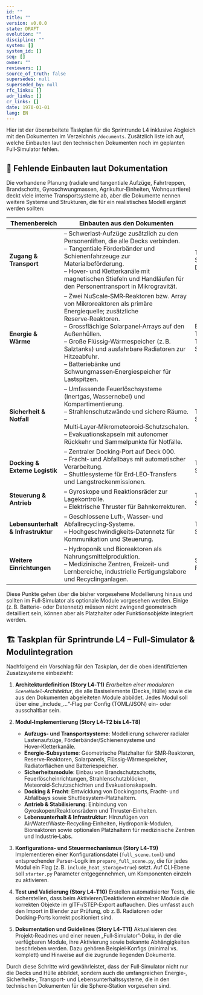 ```yaml
---
id: ""
title: ""
version: v0.0.0
state: DRAFT
evolution: ""
discipline: ""
system: []
system_id: []
seq: []
owner: ""
reviewers: []
source_of_truth: false
supersedes: null
superseded_by: null
rfc_links: []
adr_links: []
cr_links: []
date: 1970-01-01
lang: EN
---
```


Hier ist der überarbeitete Taskplan für die Sprintrunde L4 inklusive Abgleich mit den Dokumenten im Verzeichnis `/documents`.  Zusätzlich liste ich auf, welche Einbauten laut den technischen Dokumenten noch im geplanten Full‑Simulator fehlen.

## 🧭 Fehlende Einbauten laut Dokumentation

Die vorhandene Planung (radiale und tangentiale Aufzüge, Fahrtreppen, Brandschotts, Gyroschwungmassen, Agrikultur‑Einheiten, Wohnquartiere) deckt viele interne Transportsysteme ab, aber die Dokumente nennen weitere Systeme und Strukturen, die für ein realistisches Modell ergänzt werden sollten:

| Themenbereich                       | Einbauten aus den Dokumenten                                                                                                                                                                                                                                                                                                                           | Quelle                                                |
| ----------------------------------- | ------------------------------------------------------------------------------------------------------------------------------------------------------------------------------------------------------------------------------------------------------------------------------------------------------------------------------------------------------ | ----------------------------------------------------- |
| **Zugang & Transport**              | – Schwerlast‑Aufzüge zusätzlich zu den Personenliften, die alle Decks verbinden. <br>– Tangentiale Förderbänder und Schienenfahrzeuge zur Materialbeförderung. <br>– Hover‑ und Kletterkanäle mit magnetischen Stiefeln und Handläufen für den Personentransport in Mikrogravität.                                                                     | Technische Spezifikation Decklayout                   |
| **Energie & Wärme**                 | – Zwei NuScale‑SMR‑Reaktoren bzw. Array von Mikroreaktoren als primäre Energiequelle; zusätzliche Reserve‑Reaktoren. <br>– Grossflächige Solarpanel‑Arrays auf den Außenhüllen. <br>– Große Flüssig‑Wärmespeicher (z. B. Salztanks) und ausfahrbare Radiatoren zur Hitzeabfuhr. <br>– Batteriebänke und Schwungmassen‑Energiespeicher für Lastspitzen. | Energie‑ und Thermalsysteme, Technische Spezifikation |
| **Sicherheit & Notfall**            | – Umfassende Feuerlöschsysteme (Inertgas, Wassernebel) und Kompartimentierung. <br>– Strahlenschutzwände und sichere Räume. <br>– Multi‑Layer‑Mikrometeoroid‑Schutzschalen. <br>– Evakuationskapseln mit autonomer Rückkehr und Sammelpunkte für Notfälle.                                                                                             | Technische Spezifikation                              |
| **Docking & Externe Logistik**      | – Zentraler Docking‑Port auf Deck 000. <br>– Fracht‑ und Abfallbays mit automatischer Verarbeitung. <br>– Shuttlesysteme für Erd‑LEO‑Transfers und Langstreckenmissionen.                                                                                                                                                                              | Technische Spezifikation                              |
| **Steuerung & Antrieb**             | – Gyroskope und Reaktionsräder zur Lagekontrolle. <br>– Elektrische Thruster für Bahnkorrekturen.                                                                                                                                                                                                                                                      | Technische Spezifikation                              |
| **Lebensunterhalt & Infrastruktur** | – Geschlossene Luft‑, Wasser‑ und Abfallrecycling‑Systeme. <br>– Hochgeschwindigkeits‑Datennetz für Kommunikation und Steuerung.                                                                                                                                                                                                                       | Technische Spezifikation                              |
| **Weitere Einrichtungen**           | – Hydroponik und Bioreaktoren als Nahrungsmittelproduktion. <br>– Medizinische Zentren, Freizeit‑ und Lernbereiche, industrielle Fertigungslabore und Recyclinganlagen.                                                                                                                                                                                | Staffing- und Facility‑Dokument                       |

Diese Punkte gehen über die bisher vorgesehene Modellierung hinaus und sollten im Full‑Simulator als optionale Module vorgesehen werden. Einige (z. B. Batterie‑ oder Datennetz) müssen nicht zwingend geometrisch detailliert sein, können aber als Platzhalter oder Funktionsobjekte integriert werden.

## 🏗️ Taskplan für Sprintrunde L4 – Full‑Simulator & Modulintegration

Nachfolgend ein Vorschlag für den Taskplan, der die oben identifizierten Zusatzsysteme einbezieht:

1. **Architekturdefinition (Story L4‑T1)**
   *Erarbeiten einer modularen `SceneModel`‑Architektur*, die alle Basiselemente (Decks, Hülle) sowie die aus den Dokumenten abgeleiteten Module abbildet. Jedes Modul soll über eine „include\_…“‑Flag per Config (TOML/JSON) ein- oder ausschaltbar sein.

2. **Modul‑Implementierung (Story L4‑T2 bis L4‑T8)**

   * **Aufzugs‑ und Transportsysteme**: Modellierung schwerer radialer Lastenaufzüge, Förderbänder/Schienensysteme und Hover‑Kletterkanäle.
   * **Energie‑Subsysteme**: Geometrische Platzhalter für SMR‑Reaktoren, Reserve‑Reaktoren, Solarpanels, Flüssig‑Wärmespeicher, Radiatorflächen und Batteriespeicher.
   * **Sicherheitsmodule**: Einbau von Brandschutzschotts, Feuerlöscheinrichtungen, Strahlenschutzblöcken, Meteoroid‑Schutzschichten und Evakuationskapseln.
   * **Docking & Fracht**: Entwicklung von Dockingports, Fracht‑ und Abfallbays sowie Shuttlesystem‑Platzhaltern.
   * **Antrieb & Stabilisierung**: Einbindung von Gyroskopen/Reaktionsrädern und Thruster‑Einheiten.
   * **Lebensunterhalt & Infrastruktur**: Hinzufügen von Air/Water/Waste‑Recycling‑Einheiten, Hydroponik‑Modulen, Bioreaktoren sowie optionalen Platzhaltern für medizinische Zentren und Industrie‑Labs.

3. **Konfigurations‑ und Steuermechanismus (Story L4‑T9)**
   Implementieren einer Konfigurationsdatei (`full_scene.toml`) und entsprechender Parser‑Logik im `prepare_full_scene.py`, die für jedes Modul ein Flag (z. B. `include_heat_storage=true`) setzt. Auf CLI‑Ebene soll `starter.py` Parameter entgegennehmen, um Komponenten einzeln zu aktivieren.

4. **Test und Validierung (Story L4‑T10)**
   Erstellen automatisierter Tests, die sicherstellen, dass beim Aktivieren/Deaktivieren einzelner Module die korrekten Objekte im glTF‑/STEP‑Export auftauchen. Dies umfasst auch den Import in Blender zur Prüfung, ob z. B. Radiatoren oder Docking‑Ports korrekt positioniert sind.

5. **Dokumentation und Guidelines (Story L4‑T11)**
   Aktualisieren des Projekt‑Readmes und einer neuen „Full‑Simulator“‑Doku, in der die verfügbaren Module, ihre Aktivierung sowie bekannte Abhängigkeiten beschrieben werden. Dazu gehören Beispiel‑Konfigs (minimal vs. komplett) und Hinweise auf die zugrunde liegenden Dokumente.

Durch diese Schritte wird gewährleistet, dass der Full‑Simulator nicht nur die Decks und Hülle abbildet, sondern auch die umfangreichen Energie‑, Sicherheits‑, Transport‑ und Lebensunterhaltssysteme, die in den technischen Dokumenten für die Sphere‑Station vorgesehen sind.
